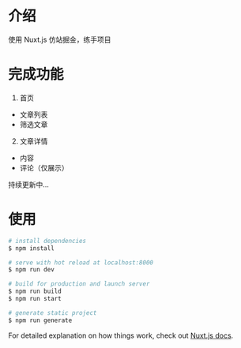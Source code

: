 # 介绍

使用 Nuxt.js 仿站掘金，练手项目

# 完成功能
1. 首页
  * 文章列表
  * 筛选文章

2. 文章详情
  * 内容
  * 评论（仅展示）

持续更新中...

# 使用

``` bash
# install dependencies
$ npm install

# serve with hot reload at localhost:8000
$ npm run dev

# build for production and launch server
$ npm run build
$ npm run start

# generate static project
$ npm run generate
```

For detailed explanation on how things work, check out [Nuxt.js docs](https://nuxtjs.org).
